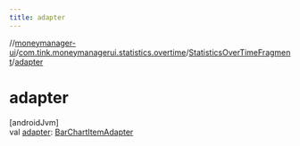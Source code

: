 ```yaml
---
title: adapter
---
```

//[moneymanager-ui](../../../index.html)/[com.tink.moneymanagerui.statistics.overtime](../index.html)/[StatisticsOverTimeFragment](index.html)/[adapter](adapter.html)



# adapter



[androidJvm]\
val [adapter](adapter.html): [BarChartItemAdapter](../../com.tink.moneymanagerui.overview.charts/-bar-chart-item-adapter/index.html)




